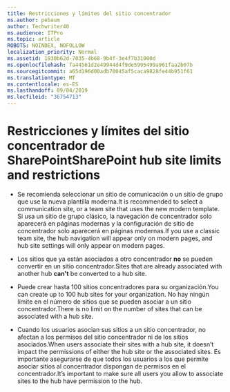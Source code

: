 ```yaml
---
title: Restricciones y límites del sitio concentrador
ms.author: pebaum
author: Techwriter40
ms.audience: ITPro
ms.topic: article
ROBOTS: NOINDEX, NOFOLLOW
localization_priority: Normal
ms.assetid: 1930b62d-7035-4b68-9b4f-3e4f7b31000d
ms.openlocfilehash: fa44561d2e49944d4f9de5995499a961faa2b07b
ms.sourcegitcommit: a65d196d00adb70045af5caca9828fe44b951f61
ms.translationtype: MT
ms.contentlocale: es-ES
ms.lasthandoff: 09/04/2019
ms.locfileid: "36754713"
---
```

# <a name="sharepoint-hub-site-limits-and-restrictions"></a><span data-ttu-id="c0058-102">Restricciones y límites del sitio concentrador de SharePoint</span><span class="sxs-lookup"><span data-stu-id="c0058-102">SharePoint hub site limits and restrictions</span></span>

- <span data-ttu-id="c0058-103">Se recomienda seleccionar un sitio de comunicación o un sitio de grupo que use la nueva plantilla moderna.</span><span class="sxs-lookup"><span data-stu-id="c0058-103">It is recommended to select a communication site, or a team site that uses the new modern template.</span></span> <span data-ttu-id="c0058-104">Si usa un sitio de grupo clásico, la navegación de concentrador solo aparecerá en páginas modernas y la configuración de sitio de concentrador solo aparecerá en páginas modernas.</span><span class="sxs-lookup"><span data-stu-id="c0058-104">If you use a classic team site, the hub navigation will appear only on modern pages, and hub site settings will only appear on modern pages.</span></span>

- <span data-ttu-id="c0058-105">Los sitios que ya están asociados a otro concentrador **no** se pueden convertir en un sitio concentrador.</span><span class="sxs-lookup"><span data-stu-id="c0058-105">Sites that are already associated with another hub **can't** be converted to a hub site.</span></span>

- <span data-ttu-id="c0058-106">Puede crear hasta 100 sitios concentradores para su organización.</span><span class="sxs-lookup"><span data-stu-id="c0058-106">You can create up to 100 hub sites for your organization.</span></span> <span data-ttu-id="c0058-107">No hay ningún límite en el número de sitios que se pueden asociar a un sitio concentrador.</span><span class="sxs-lookup"><span data-stu-id="c0058-107">There is no limit on the number of sites that can be associated with a hub site.</span></span>

- <span data-ttu-id="c0058-108">Cuando los usuarios asocian sus sitios a un sitio concentrador, no afectan a los permisos del sitio concentrador ni de los sitios asociados.</span><span class="sxs-lookup"><span data-stu-id="c0058-108">When users associate their sites with a hub site, it doesn’t impact the permissions of either the hub site or the associated sites.</span></span> <span data-ttu-id="c0058-109">Es importante asegurarse de que todos los usuarios a los que permite asociar sitios al concentrador dispongan de permisos en el concentrador.</span><span class="sxs-lookup"><span data-stu-id="c0058-109">It’s important to make sure all users you allow to associate sites to the hub have permission to the hub.</span></span>

